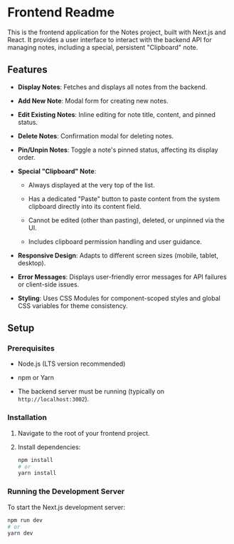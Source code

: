 # Frontend Readme

This is the frontend application for the Notes project, built with Next.js and React. It provides a user interface to interact with the backend API for managing notes, including a special, persistent "Clipboard" note.

## Features

* **Display Notes**: Fetches and displays all notes from the backend.

* **Add New Note**: Modal form for creating new notes.

* **Edit Existing Notes**: Inline editing for note title, content, and pinned status.

* **Delete Notes**: Confirmation modal for deleting notes.

* **Pin/Unpin Notes**: Toggle a note's pinned status, affecting its display order.

* **Special "Clipboard" Note**:

    * Always displayed at the very top of the list.

    * Has a dedicated "Paste" button to paste content from the system clipboard directly into its content field.

    * Cannot be edited (other than pasting), deleted, or unpinned via the UI.

    * Includes clipboard permission handling and user guidance.

* **Responsive Design**: Adapts to different screen sizes (mobile, tablet, desktop).

* **Error Messages**: Displays user-friendly error messages for API failures or client-side issues.

* **Styling**: Uses CSS Modules for component-scoped styles and global CSS variables for theme consistency.

## Setup

### Prerequisites

* Node.js (LTS version recommended)

* npm or Yarn

* The backend server must be running (typically on `http://localhost:3002`).

### Installation

1.  Navigate to the root of your frontend project.

2.  Install dependencies:

    ```bash
    npm install
    # or
    yarn install
    ```

### Running the Development Server

To start the Next.js development server:

```bash
npm run dev
# or
yarn dev